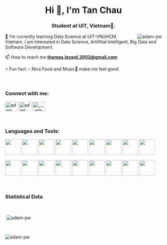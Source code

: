 <h1 align="center">Hi 👋, I'm Tan Chau</h1>
<h3 align="center">Student at UIT, Vietnam🌟.</h3>

<p><img align="right" src="https://github.com/Adam-pw/Adam-pw/blob/main/animation_500_kxa883sd.gif" alt="adam-pw" /></p>


🌱 I’m currently learning Data Science at UIT-VNUHCM, Vietnam. I am interested in Data Science, Artifitial Intelligent, Big Data and Software Development.

📫 How to reach me **thomas.lezard.2002@gmail.com**

⚡ Fun fact :- Nice Food and Music🎵 make me feel good.

<br>

<h3 align="left">Connect with me:</h3>
<p align="left">
  <a href="https://www.linkedin.com/in/tomatoft/" target="blank"><img align="center"
      src="https://raw.githubusercontent.com/rahuldkjain/github-profile-readme-generator/master/src/images/icons/Social/linked-in-alt.svg"
      alt="adam pithewan" height="30" width="40" /></a>
  <a href="https://www.facebook.com/TomatoFT" target="blank"><img align="center"
      src="https://raw.githubusercontent.com/rahuldkjain/github-profile-readme-generator/master/src/images/icons/Social/facebook.svg"
      alt="adam pithen wala" height="30" width="40" /></a>
  <a href="https://www.instagram.com/tomatoft.02/" target="blank"><img align="center"
      src="https://raw.githubusercontent.com/rahuldkjain/github-profile-readme-generator/master/src/images/icons/Social/instagram.svg"
      alt="_._.adam._" height="30" width="40" /></a>
</p>

<br>

<h3 align="left">Languages and Tools:</h3>
<p>
<img src="https://cdn.jsdelivr.net/gh/devicons/devicon/icons/python/python-original-wordmark.svg" height='50px' width='50px' />
<img src="https://cdn.jsdelivr.net/gh/devicons/devicon/icons/pytorch/pytorch-original.svg" height='50px' width='50px' />
<img src="https://cdn.jsdelivr.net/gh/devicons/devicon/icons/c/c-original.svg" height='50px' width='50px' />
<img src="https://cdn.jsdelivr.net/gh/devicons/devicon/icons/docker/docker-original-wordmark.svg" height='50px' width='50px' />
<img src="https://cdn.jsdelivr.net/gh/devicons/devicon/icons/rstudio/rstudio-original.svg" height='50px' width='50px' />
<img src="https://cdn.jsdelivr.net/gh/devicons/devicon/icons/tensorflow/tensorflow-original.svg" height='50px' width='50px' />
<img src="https://cdn.jsdelivr.net/gh/devicons/devicon/icons/linux/linux-original.svg" height='50px' width='50px' />
<img src="https://cdn.jsdelivr.net/gh/devicons/devicon/icons/ubuntu/ubuntu-plain-wordmark.svg" height='50px' width='50px'/>
<img src="https://cdn.jsdelivr.net/gh/devicons/devicon/icons/opencv/opencv-original-wordmark.svg" height='50px' width='50px'/>
</p>
<p>
<img src="https://cdn.jsdelivr.net/gh/devicons/devicon/icons/visualstudio/visualstudio-plain.svg" height='50px' width='50px'/>
<img src="https://cdn.jsdelivr.net/gh/devicons/devicon/icons/postgresql/postgresql-original-wordmark.svg" height='50px' width='50px' />
<img src="https://cdn.jsdelivr.net/gh/devicons/devicon/icons/sqlite/sqlite-original-wordmark.svg" height='50px' width='50px'/>
<img src="https://cdn.jsdelivr.net/gh/devicons/devicon/icons/django/django-plain.svg" height='50px' width='50px'/>
<img src="https://cdn.jsdelivr.net/gh/devicons/devicon/icons/selenium/selenium-original.svg" height='50px' width='50px' />
<img src="https://cdn.jsdelivr.net/gh/devicons/devicon/icons/bootstrap/bootstrap-original-wordmark.svg" height='50px' width='50px'/>
<img src="https://cdn.jsdelivr.net/gh/devicons/devicon/icons/anaconda/anaconda-original-wordmark.svg" height='50px' width='50px'/>
<img src="https://cdn.jsdelivr.net/gh/devicons/devicon/icons/cplusplus/cplusplus-original.svg" height='50px' width='50px'/>
<img src="https://cdn.jsdelivr.net/gh/devicons/devicon/icons/pandas/pandas-original-wordmark.svg" height='50px' width='50px' />

</p>
<br>

<h3>Statistical Data</h3>

<br>
<p>&nbsp;<img align="center" src="https://github-readme-stats.vercel.app/api?username=TomatoFT&show_icons=true&locale=en&bg_color=0d1117&text_color=ffffff&repo=convoychat"
    alt="adam-pw" /></p>
<br>
<p><img align="left" src="https://github-readme-streak-stats.herokuapp.com/?user=TomatoFT&theme=dark&background=0d1117&date_format=M%20j%5B%2C%20Y%5D" alt="adam-pw" /></p>
      
<p align="center"> <a href="https://twitter.com/" target="blank"><img
      src="https://img.shields.io/twitter/follow/?logo=twitter&style=for-the-badge" alt="" /></a> </p>

